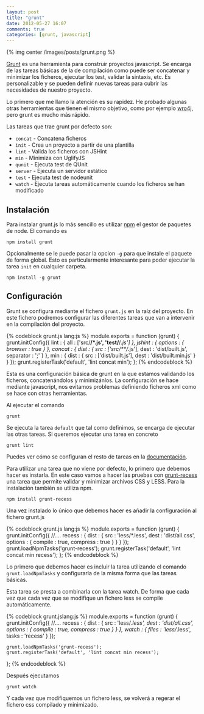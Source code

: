 ```yaml
---
layout: post
title: "grunt"
date: 2012-05-27 16:07
comments: true
categories: [grunt, javascript]
---
```


{% img center /images/posts/grunt.png %}

[Grunt](https://github.com/cowboy/grunt) es una herramienta para construir proyectos javascript. Se encarga de las tareas básicas de la de compilación como puede ser concatenar y minimizar los ficheros, ejecutar los test, validar la sintaxis, etc. Es personalizable y se pueden definir nuevas tareas para cubrir las necesidades de nuestro proyecto.

Lo primero que me llamo la atención es su rapidez. He probado algunas otras herramientas que tienen el mismo objetivo, como por ejemplo [wro4j](http://code.google.com/p/wro4j/), pero grunt es mucho más rápido.

<!-- more -->

Las tareas que trae grunt por defecto son:

* `concat` - Concatena ficheros
* `init` - Crea un proyecto a partir de una plantilla
* `lint` - Valida los ficheros con JSHint
* `min` - Minimiza con UglifyJS
* `qunit` - Ejecuta test de QUnit
* `server` - Ejecuta un servidor estático
* `test` - Ejecuta test de nodeunit
* `watch` - Ejecuta tareas automáticamente cuando los ficheros se han modificado

## Instalación

Para instalar grunt.js lo más sencillo es utilizar [npm](http://npmjs.org/) el gestor de paquetes de node. El comando es

	npm install grunt	

Opcionalmente se le puede pasar la opcion `-g` para que instale el paquete de forma global. Esto es particularmente interesante para poder ejecutar la tarea `init` en cualquier carpeta.

	npm install -g grunt

## Configuración

Grunt se configura mediante el fichero `grunt.js` en la raíz del proyecto. En este fichero podremos configurar las diferentes tareas que van a intervenir en la compilación del proyecto.

{% codeblock  grunt.js lang:js %}
module.exports = function (grunt) {
    grunt.initConfig({
        lint : {
            all : ['src/**/*.js', 'test/**/*.js']
        },
        jshint : {
            options : {
                browser : true
            }
        },
        concat : {
            dist : {
                src : ['src/**/*.js'],
                dest : 'dist/built.js',
                separator : ';'
            }
        },
        min : {
            dist : {
                src : ['dist/built.js'],
                dest : 'dist/built.min.js'
            }
        }
    });
    grunt.registerTask('default', 'lint concat min');
};
{% endcodeblock %}

Esta es una configuración básica de grunt en la que estamos validando los ficheros, concatenándolos y minimizánlos. La configuración se hace mediante javascript, nos evitamos problemas definiendo ficheros xml como se hace con otras herramientas.

Al ejecutar el comando

	grunt

Se ejecuta la tarea `default` que tal como definimos, se encarga de ejecutar las otras tareas. Si queremos ejecutar una tarea en concreto

	grunt lint

Puedes ver cómo se configuran el resto de tareas en la [documentación](https://github.com/cowboy/grunt/tree/master/docs).

Para utilizar una tarea que no viene por defecto, lo primero que debemos hacer es instarla. En este caso vamos a hacer las pruebas con [grunt-recess](https://github.com/sindresorhus/grunt-recess) una tarea que permite validar y minimizar archivos CSS y LESS. Para la instalación también se utiliza npm.

	npm install grunt-recess

Una vez instalado lo único que debemos hacer es añadir la configuración al fichero grunt.js

{% codeblock grunt.js lang:js %}
module.exports = function (grunt) {
    grunt.initConfig({
        //....
        recess : {
            dist : {
                src : 'less/*.less',
                dest : 'dist/all.css',
                options : {
                    compile : true,
                    compress : true
                }
            }
        }
    });
    grunt.loadNpmTasks('grunt-recess');
    grunt.registerTask('default', 'lint concat min recess');
};
{% endcodeblock %}

Lo primero que debemos hacer es incluir la tarea utilizando el comando `grunt.loadNpmTasks` y configurarla de la misma forma que las tareas básicas.

Esta tarea se presta a combinarla con la tarea watch. De forma que cada vez que cada vez que se modifique un fichero less se compile automáticamente.

{% codeblock grunt.jslang:js %}
module.exports = function (grunt) {
    grunt.initConfig({
        //....
        recess : {
            dist : {
                src : 'less/*.less',
                dest : 'dist/all.css',
                options : {
                    compile : true,
                    compress : true
                }
            }
        },
        watch : {
            files : 'less/*.less',
            tasks : 'recess'
        }
    });

    grunt.loadNpmTasks('grunt-recess');
    grunt.registerTask('default', 'lint concat min recess');
};
{% endcodeblock %}

Después ejecutamos

	grunt watch

Y cada vez que modifiquemos un fichero less, se volverá a regerar el fichero css compilado y minimizado.		